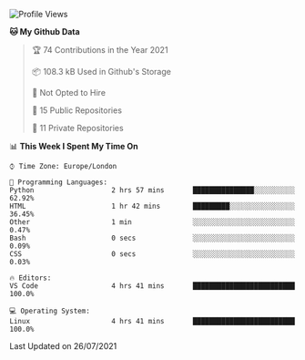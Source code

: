 <!--START_SECTION:waka-->
![Profile Views](http://img.shields.io/badge/Profile%20Views-0-blue)

**🐱 My Github Data** 

> 🏆 74 Contributions in the Year 2021
 > 
> 📦 108.3 kB Used in Github's Storage 
 > 
> 🚫 Not Opted to Hire
 > 
> 📜 15 Public Repositories 
 > 
> 🔑 11 Private Repositories  
 > 
📊 **This Week I Spent My Time On** 

```text
⌚︎ Time Zone: Europe/London

💬 Programming Languages: 
Python                   2 hrs 57 mins       ███████████████░░░░░░░░░░   62.92% 
HTML                     1 hr 42 mins        █████████░░░░░░░░░░░░░░░░   36.45% 
Other                    1 min               ░░░░░░░░░░░░░░░░░░░░░░░░░   0.47% 
Bash                     0 secs              ░░░░░░░░░░░░░░░░░░░░░░░░░   0.09% 
CSS                      0 secs              ░░░░░░░░░░░░░░░░░░░░░░░░░   0.03%

🔥 Editors: 
VS Code                  4 hrs 41 mins       █████████████████████████   100.0%

💻 Operating System: 
Linux                    4 hrs 41 mins       █████████████████████████   100.0%

```


 Last Updated on 26/07/2021
<!--END_SECTION:waka-->